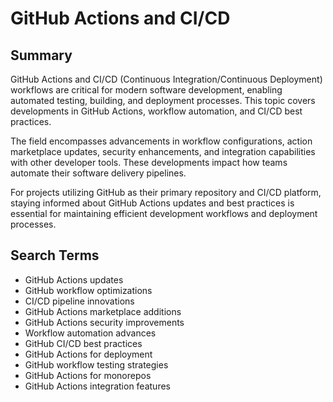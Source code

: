 # GitHub Actions and CI/CD

## Summary

GitHub Actions and CI/CD (Continuous Integration/Continuous Deployment) workflows are critical for modern software development, enabling automated testing, building, and deployment processes. This topic covers developments in GitHub Actions, workflow automation, and CI/CD best practices.

The field encompasses advancements in workflow configurations, action marketplace updates, security enhancements, and integration capabilities with other developer tools. These developments impact how teams automate their software delivery pipelines.

For projects utilizing GitHub as their primary repository and CI/CD platform, staying informed about GitHub Actions updates and best practices is essential for maintaining efficient development workflows and deployment processes.

## Search Terms

- GitHub Actions updates
- GitHub workflow optimizations
- CI/CD pipeline innovations
- GitHub Actions marketplace additions
- GitHub Actions security improvements
- Workflow automation advances
- GitHub CI/CD best practices
- GitHub Actions for deployment
- GitHub workflow testing strategies
- GitHub Actions for monorepos
- GitHub Actions integration features